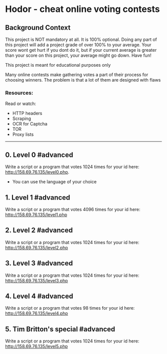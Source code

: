 # Hodor - cheat online voting contests

## Background Context

This project is NOT mandatory at all. It is 100% optional. Doing any part of this project will add a project grade of over 100% to your average. Your score wont get hurt if you dont do it, but if your current average is greater than your score on this project, your average might go down. Have fun!

This project is meant for educational purposes only

Many online contests make gathering votes a part of their process for choosing winners. The problem is that a lot of them are designed with flaws

### Resources:

Read or watch:

-    HTTP headers
-    Scraping
-    OCR for Captcha
-    TOR
-    Proxy lists


---

##  0. Level 0 #advanced

Write a script or a program that votes 1024 times for your id here: http://158.69.76.135/level0.php.
-    You can use the language of your choice

## 1. Level 1 #advanced

Write a script or a program that votes 4096 times for your id here: http://158.69.76.135/level1.php

##  2. Level 2 #advanced

Write a script or a program that votes 1024 times for your id here: http://158.69.76.135/level2.php

##  3. Level 3 #advanced

Write a script or a program that votes 1024 times for your id here: http://158.69.76.135/level3.php

##  4. Level 4 #advanced

Write a script or a program that votes 98 times for your id here: http://158.69.76.135/level4.php

##  5. Tim Britton's special #advanced

Write a script or a program that votes 1024 times for your id here: http://158.69.76.135/level5.php

